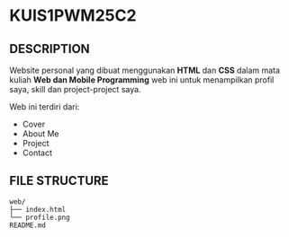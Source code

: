 # KUIS1PWM25C2

## DESCRIPTION
Website personal yang dibuat menggunakan **HTML** dan **CSS** dalam mata kuliah **Web dan Mobile Programming** 
web ini untuk menampilkan profil saya, skill dan project-project saya.

Web ini terdiri dari:
- Cover
- About Me
- Project
- Contact

## FILE STRUCTURE
```
web/
├── index.html
└── profile.png
README.md
